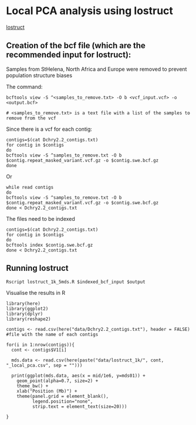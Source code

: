 # Local PCA analysis using lostruct

[lostruct](https://github.com/petrelharp/local_pca)

## Creation of the bcf file (which are the recommended input for lostruct):

Samples from StHelena, North Africa and Europe were removed to prevent population structure biases

The command:

```
bcftools view -S ^<samples_to_remove.txt> -O b <vcf_input.vcf> -o <output.bcf>

# <samples_to_remove.txt> is a text file with a list of the samples to remove from the vcf
```

Since there is a vcf for each contig:

```
contigs=$(cat Dchry2.2_contigs.txt)
for contig in $contigs
do
bcftools view -S ^samples_to_remove.txt -O b $contig.repeat_masked_variant.vcf.gz -o $contig.swe.bcf.gz
done
```

Or

```
while read contigs
do
bcftools view -S ^samples_to_remove.txt -O b $contig.repeat_masked_variant.vcf.gz -o $contig.swe.bcf.gz
done < Dchry2.2_contigs.txt
```

The files need to be indexed

```
contigs=$(cat Dchry2.2_contigs.txt)
for contig in $contigs
do
bcftools index $contig.swe.bcf.gz
done < Dchry2.2_contigs.txt
```

## Running lostruct

```
Rscript lostruct_1k_5mds.R $indexed_bcf_input $output
```

Visualise the results in R

```
library(here)
library(ggplot2)
library(dplyr)
library(reshape2)

contigs <- read.csv(here("data/Dchry2.2_contigs.txt"), header = FALSE) #file with the name of each contigs

for(i in 1:nrow(contigs)){
  cont <- contigs$V1[i]

  mds.data <- read.csv(here(paste("data/lostruct_1k/", cont, "_local_pca.csv", sep = "")))

  print(ggplot(mds.data, aes(x = mid/1e6, y=mds01)) +
    geom_point(alpha=0.7, size=2) +
    theme_bw() +
    xlab("Position (Mb)") +
    theme(panel.grid = element_blank(),
          legend.position="none",
          strip.text = element_text(size=20)))
  
}
```
